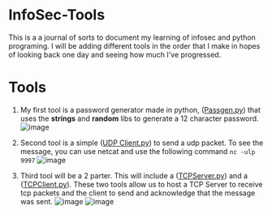 # InfoSec-Tools
This is a a journal of sorts to document my learning of infosec and python programing. I will be adding different tools in the order that I make in hopes of looking back one day and seeing how much I've progressed.

# Tools
1. My first tool is a password generator made in python, ([Passgen.py](https://github.com/Destituentt/InfoSec-Tools/blob/af8120a28895c8cfa1678cd7a0b37f832096fd52/Tools/Passgen.py)) that uses the **strings** and **random** libs to generate a 12 character password.
    ![image](https://github.com/Destituentt/InfoSec-Tools/assets/151950595/bde701ee-9d00-41cc-a29a-1aca54dcb62b)

2. Second tool is a simple ([UDP Client.py](https://github.com/Destituentt/InfoSec-Tools/blob/4ffdbf7c073b5dc6d8b6e49cb801ed90f32ada04/Tools/UDP%20Client.py)) to send a udp packet. To see the message, you can use netcat and use the following command ```nc -ulp 9997```
    ![image](https://github.com/Destituentt/InfoSec-Tools/assets/151950595/7b36b37e-2600-4cd3-8bc5-4a0ba47521cc)

3. Third tool will be a 2 parter. This will include a ([TCPServer.py](https://github.com/Destituentt/InfoSec-Tools/blob/86c4929b7de67d269c7a839c2a1e200c9e4b3889/Tools/TCPServer.py)) and a ([TCPClient.py](https://github.com/Destituentt/InfoSec-Tools/blob/2deffc0ab4fc2c722200c65c2a4f96fe77031b92/Tools/TCPClient.py)). These two tools allow us to host a TCP Server to receive tcp packets and the client to send and acknowledge that the message was sent.
   ![image](https://github.com/Destituentt/InfoSec-Tools/assets/151950595/3f0156e4-25d4-4875-ab45-b92b924a928d)
   ![image](https://github.com/Destituentt/InfoSec-Tools/assets/151950595/c8fa060e-938b-45ef-89d6-42d244815d54)


